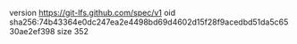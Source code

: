 version https://git-lfs.github.com/spec/v1
oid sha256:74b43364e0dc247ea2e4498bd69d4602d15f28f9acedbd51da5c6530ae2ef398
size 352

